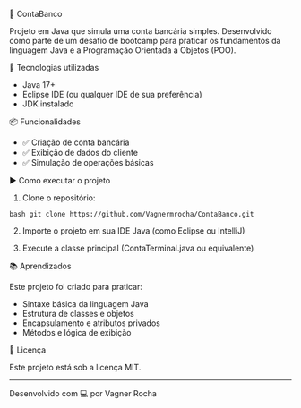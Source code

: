 🏦 ContaBanco

Projeto em Java que simula uma conta bancária simples. Desenvolvido como parte de um desafio de bootcamp para praticar os fundamentos da linguagem Java e a Programação Orientada a Objetos (POO).

🚀 Tecnologias utilizadas

- Java 17+
- Eclipse IDE (ou qualquer IDE de sua preferência)
- JDK instalado

📦 Funcionalidades

- ✅ Criação de conta bancária
- ✅ Exibição de dados do cliente
- ✅ Simulação de operações básicas

▶️ Como executar o projeto

1. Clone o repositório:

`bash
git clone https://github.com/Vagnermrocha/ContaBanco.git
`

2. Importe o projeto em sua IDE Java (como Eclipse ou IntelliJ)

3. Execute a classe principal (ContaTerminal.java ou equivalente)

📚 Aprendizados

Este projeto foi criado para praticar:
- Sintaxe básica da linguagem Java
- Estrutura de classes e objetos
- Encapsulamento e atributos privados
- Métodos e lógica de exibição

📄 Licença

Este projeto está sob a licença MIT.

---

Desenvolvido com 💻 por Vagner Rocha